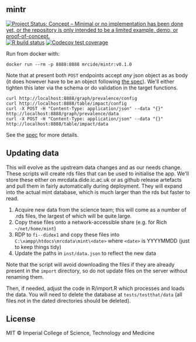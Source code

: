 ## mintr

<!-- badges: start -->
[![Project Status: Concept – Minimal or no implementation has been done yet, or the repository is only intended to be a limited example, demo, or proof-of-concept.](https://www.repostatus.org/badges/latest/concept.svg)](https://www.repostatus.org/#concept)
[![R build status](https://github.com/mrc-ide/mintr/workflows/R-CMD-check/badge.svg)](https://github.com/mrc-ide/mintr/actions)
[![Codecov test coverage](https://codecov.io/gh/mrc-ide/mintr/branch/master/graph/badge.svg)](https://codecov.io/gh/mrc-ide/mintr?branch=master)
<!-- badges: end -->

Run from docker with:

```
docker run --rm -p 8888:8888 mrcide/mintr:v0.1.0
```

Note that at present both `POST` endpoints accept *any* json object as as body (it does however have to be an object following [the spec](inst/schema/Data.schema.json)).  We'll either tighten this later via the schema or do validation in the target functions.

```
curl http://localhost:8888/graph/prevalence/config
curl http://localhost:8888/table/impact/config
curl -X POST -H "Content-Type: application/json" --data "{}" http://localhost:8888/graph/prevalence/data
curl -X POST -H "Content-Type: application/json" --data "{}" http://localhost:8888/table/impact/data
```

See the [spec](inst/schema/spec.md) for more details.

## Updating data

This will evolve as the upstream data changes and as our needs change. These scripts will create rds files that can be used to initialise the app. We'll store these either on mrcdata.dide.ic.ac.uk or as github release artefacts and pull them in fairly automatically during deployment.  They will expand into the actual mint database, which is much larger than the rds but faster to read.

1. Acquire new data from the science team; this will come as a number of .rds files, the largest of which will be quite large.
2. Copy these files onto a network-accessible share (e.g. for Rich `~/net/home/mint`)
3. RDP to `fi--didex1` and copy these files into `C:\xampp\htdocs\mrcdata\mint\<date>` where `<date>` is YYYYMMDD (just to keep things tidy)
4. Update the paths in `inst/data.json` to reflect the new data

Note that the script will avoid downloading the files if they are already present in the `import` directory, so do not update files on the server without renaming them.

Then, if needed, adjust the code in R/import.R which processes and loads the data. You will need to delete the database at `tests/testthat/data` (all files not in the dated directories should be deleted).

## License

MIT © Imperial College of Science, Technology and Medicine
